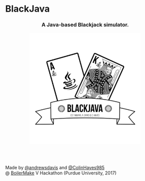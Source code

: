 # BlackJava

<h3 align="center">A Java-based Blackjack simulator.</h3>
<p align="center"><img width="350px" height="350px" src="media/blackjavablank.png"></p>
<br><br>

Made by [@andrewsdavis](http://github.com/andrewsdavis) and [@ColinHayes985](http://github.com/ColinHayes985)
<br>@ [BoilerMake](http://boilermake.org) V Hackathon (Purdue University, 2017)

